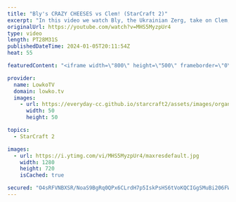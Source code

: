 ```yaml
---
title: "Bly's CRAZY CHEESES vs Clem! (StarCraft 2)"
excerpt: "In this video we watch Bly, the Ukrainian Zerg, take on Clem, the French Terran prodigy, in a best-of-5 series of StarCraft 2. This match was played as part of the Team Liquid Map Contenst (TLMC). Bly is known for his unpredictable and aggressive playstyle, while Clem is one of the best Terran players"
originalUrl: https://youtube.com/watch?v=MHS5MyzpUr4
type: video
length: PT28M31S
publishedDateTime: 2024-01-05T20:11:54Z
heat: 55

featuredContent: "<iframe width=\"800\" height=\"500\" frameborder=\"0\" src=\"https://www.youtube.com/embed/MHS5MyzpUr4\" allow=\"accelerometer; autoplay; encrypted-media; gyroscope; picture-in-picture\" allowfullscreen></iframe>"

provider:
  name: LowkoTV
  domain: lowko.tv
  images:
    - url: https://everyday-cc.github.io/starcraft2/assets/images/organizations/lowko.tv-50x50.jpg
      width: 50
      height: 50

topics:
  - StarCraft 2

images:
  - url: https://i.ytimg.com/vi/MHS5MyzpUr4/maxresdefault.jpg
    width: 1280
    height: 720
    isCached: true

secured: "O4sRFVNBXSR/NoaS9BgRq0QPx6CLrdH7p5IskPsHS6tVoKQCIGgSMuBi206FW5c9MlMmIUrLoUaPtfugmp+vXBfLyz90Vt+Ej+ZXodAEm38OyKeGSo4TfRUU4JCkHa2iitYUvfJygG5GSGTqz6kiQnBOrIFJY1yj/30+WIn9Bmh+0ja/Y/S5xB1bSR31U+zzgJ59n8AZBBzpUadkFtlA+eplz7UNrYX/wzmGwjgqPF06ToVf3svRKu1MQQ0u8AI4cNI+2Hb4MyIJEXmoJH82U+R2rCJqAJK6gPIpwIXwCMGFBZkA0jJgUxmXK36211D4495UujjB0hL9kZOEKuf8XxpSb1AMKlGyMDdx+r8kIdiD+eKksDYqebim6yTMlPxE9UlzAtmwVFiOp25w2j46Qv7EWAtRqW4PPZczLWXOasU=;MHnTZvVOZ81nRxD1hzJNRQ=="
---
```


